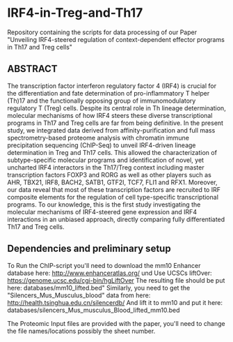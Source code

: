 # IRF4-in-Treg-and-Th17
Repository containing the scripts for data processing of our Paper "Unveiling IRF4-steered regulation of context-dependent effector programs in Th17 and Treg cells"


## ABSTRACT

The transcription factor interferon regulatory factor 4 (IRF4) is crucial for the differentiation and fate determination of pro-inflammatory T helper (Th)17 and the functionally opposing group of immunomodulatory regulatory T (Treg) cells. Despite its central role in Th lineage determination, molecular mechanisms of how IRF4 steers these diverse transcriptional programs in Th17 and Treg cells are far from being definitive. In the present study, we integrated data derived from affinity-purification and full mass spectrometry-based proteome analysis with chromatin immune precipitation sequencing (ChIP-Seq) to unveil IRF4-driven lineage determination in Treg and Th17 cells. This allowed the characterization of subtype-specific molecular programs and identification of novel, yet uncharted IRF4 interactors in the Th17/Treg context including master transcription factors FOXP3 and RORG as well as other players such as AHR, TBX21, IRF8, BACH2, SATB1, GTF2I, TCF7, FLI1 and RFX1. Moreover, our data reveal that most of these transcription factors are recruited to IRF composite elements for the regulation of cell type-specific transcriptional programs. To our knowledge, this is the first study investigating the molecular mechanisms of IRF4-steered gene expression and IRF4 interactions in an unbiased approach, directly comparing fully differentiated Th17 and Treg cells.


## Dependencies and preliminary setup
To Run the ChIP-script you'll need to download the mm10 Enhancer database here: 
http://www.enhanceratlas.org/
und Use UCSCs liftOver: https://genome.ucsc.edu/cgi-bin/hgLiftOver
The resulting file should be put here: databases/mm10_lifted.bed"
Similarly, you need to get the "Silencers_Mus_Musculus_blood" data from here:
http://health.tsinghua.edu.cn/silencerdb/
And lift it to mm10 and put it here: databases/silencers_Mus_musculus_Blood_lifted_mm10.bed

The Proteomic Input files are provided with the paper, you'll need to change the file names/locations possibly the sheet number.